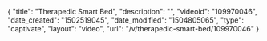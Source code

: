 {
    "title": "Therapedic Smart Bed",
    "description": "",
    "videoid": "109970046",
    "date_created": "1502519045",
    "date_modified": "1504805065",
    "type": "captivate",
    "layout": "video",
    "url": "\/v\/therapedic-smart-bed\/109970046"
}